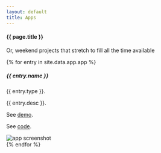 ```yaml
---
layout: default
title: Apps
---
```

#### {{ page.title }}

<p>Or, weekend projects that stretch to fill all the time available</p>

{% for entry in site.data.app.app %}
<div class="container mt-3">
  <div class="media bd-color bg-light text-dark p-3">
    <div class="media-body">
      <h5>{{ entry.name }} </h5>
      <p>{{ entry.type }}.</p>
	  <p>{{ entry.desc }}.</p>
	  <p>See <a href = "{{ entry.demo }}">demo</a>.</p>
	  <p>See <a href = "{{ entry.code }}">code</a>.</p>
    </div><!-- media-body  -->
	<img src="{{ entry.picture }}" alt="app screenshot" class="mr-3 mt-3 rounded img-fluid img-thumbnail">
  </div><!-- media -->
</div><!-- container mt-3 -->
{% endfor %}



